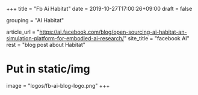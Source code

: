 +++
title = "Fb Ai Habitat"
date = 2019-10-27T17:00:26+09:00
draft = false

grouping = "AI Habitat"

article_url = "https://ai.facebook.com/blog/open-sourcing-ai-habitat-an-simulation-platform-for-embodied-ai-research/"
site_title = "facebook AI"
rest = "blog post about Habitat"

# Put in static/img
image = "logos/fb-ai-blog-logo.png"
+++
